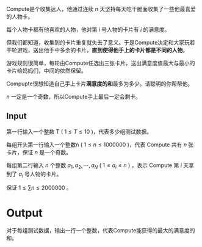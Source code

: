 Compute是个收集达人，他通过连续 $n$ 天坚持每天吃干脆面收集了一些他最喜爱的人物卡。

每个人物卡都有他喜欢的人物，他对第 $i$ 号人物的卡片有 $i$ 的满意度。

但我们都知道，收集到的卡片重复就失去了意义。于是Compute决定和大家玩若干轮游戏，送出他手中多余的卡片，**直到使得他手上的卡片都是不同的人物**。

游戏规则很简单，每轮由Compute任选出三张卡片，送出满意度值最大与最小的卡片给妈妈们，中间的依然保留。

Compupte很想知道自己手上卡片**满意度的和**最多为多少。请聪明的你帮帮他。

$n$ 一定是一个奇数，所以Compute手上最后一定会剩卡。

## Input

第一行输入一个整数 T ( $1 \leq  T \leq 10$ )，代表多少组测试数据。

每组开头第一行输入一个整数n ( $1 \leq  n \leq 1000000$ )，代表 Compute 共有 $n$ 张卡片，保证 $n$ 是一个奇数。

每组第二行输入 $n$ 个整数 $a_1, a_2,\cdots,a_N$ ( $1 \leq a_i \leq n$ ) ，表示 Compute 第 $i$ 天拿到了 $a_i$ 号人物的卡片。

保证 $1 \leq  \sum n \leq 2000000$ 。

# Output

对于每组测试数据，输出一行一个整数，代表Compute能获得的最大的满意度的和。
